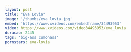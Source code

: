 ```yaml
---
layout: post
title: "Eva Lovia"
image: '/thumbs/eva_lovia.jpg'
embed: 'https://www.xvideos.com/embedframe/34493953'
video: https://www.xvideos.com/video34493953/eva_lovia
duracao: 2445
tags: 'big-ass cumonass'
pornstars: eva-lovia
---
```

